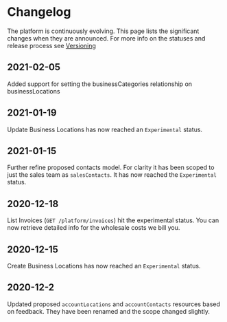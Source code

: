 # Changelog

The platform is continuously evolving. This page lists the significant changes when they are announced. For more info on the statuses and release process see [Versioning](./Versioning.md)

## 2021-02-05
Added support for setting the businessCategories relationship on businessLocations

## 2021-01-19
Update Business Locations has now reached an `Experimental` status.

## 2021-01-15
Further refine proposed contacts model. For clarity it has been scoped to just the sales team as `salesContacts`. It has now reached the `Experimental` status.

## 2020-12-18
List Invoices (`GET /platform/invoices`) hit the experimental status. You can now retrieve detailed info for the wholesale costs we bill you.

## 2020-12-15
Create Business Locations has now reached an `Experimental` status.

## 2020-12-2
Updated proposed `accountLocations` and `accountContacts` resources based on feedback. They have been renamed and
the scope changed slightly.
